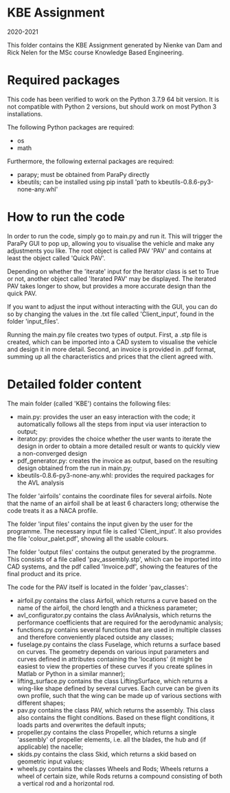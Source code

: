 # KBE Assignment 
2020-2021

This folder contains the KBE Assignment generated by Nienke van Dam and 
Rick Nelen for the MSc course Knowledge Based Engineering.

# Required packages
This code has been verified to work on the Python 3.7.9 64 bit version. It 
is not compatible with Python 2 versions, but should work on most Python 3 
installations.

The following Python packages are required:

- os
- math

Furthermore, the following external packages are required:
- parapy; must be obtained from ParaPy directly 
- kbeutils; can be installed using pip install 
  'path to kbeutils-0.8.6-py3-none-any.whl'

# How to run the code

In order to run the code, simply go to main.py and run it. This will 
trigger the ParaPy GUI to pop up, allowing you to visualise the vehicle and 
make any adjustments you like. The root object is called PAV 'PAV' and 
contains at least the object called 'Quick PAV'. 

Depending on whether the 'iterate' input for the Iterator class is set to 
True or not, another object called 'Iterated PAV' may be displayed. 
The iterated PAV takes longer to show, but provides a more accurate design 
than the quick PAV.

If you want to adjust the input without interacting with the GUI, you can 
do so by changing the values in the .txt file called 'Client_input', found 
in the folder 'input_files'. 

Running the main.py file creates two types of output. First, a .stp file is 
created, which can be imported into a CAD system to visualise the vehicle 
and design it in more detail. Second, an invoice is provided in .pdf format,
summing up all the characteristics and prices that the client agreed with.

# Detailed folder content

The main folder (called 'KBE') contains the following files:
- main.py: provides the user an easy interaction with the code; it 
automatically follows all the steps from input via user interaction to output;
- iterator.py: provides the choice whether the user wants to iterate the 
  design in order to obtain a more detailed result or wants to quickly view 
  a non-converged design
- pdf_generator.py: creates the invoice as output, based on the resulting 
  design obtained from the run in main.py;
- kbeutils-0.8.6-py3-none-any.whl: provides the required packages for the 
  AVL analysis 

The folder 'airfoils' contains the coordinate files for several airfoils.
Note that the name of an airfoil shall be at least 6 characters long; 
otherwise the code treats it as a NACA profile.

The folder 'input files' contains the input given by the user for the 
programme. The necessary input file is called 'Client_input'. It also 
provides the file 'colour_palet.pdf', showing all the usable colours.

The folder 'output files' contains the output generated by the programme. 
This consists of a file called 'pav_assembly.stp', which can be imported 
into CAD systems, and the pdf called 'Invoice.pdf', showing the features of 
the final product and its price.

The code for the PAV itself is located in the folder 'pav_classes':
- airfoil.py contains the class Airfoil, which returns a curve based on the 
  name of the airfoil, the chord length and a thickness parameter;
- avl_configurator.py contains the class AvlAnalysis, which returns the 
  performance coefficients that are required for the aerodynamic analysis;
- functions.py contains several functions that are used in multiple classes 
  and therefore conveniently placed outside any classes; 
- fuselage.py contains the class Fuselage, which returns a surface based on 
  curves. The geometry depends on various input parameters and curves 
  defined in attributes containing the 'locations' (it might be easiest to 
  view the properties of these curves if you create splines in Matlab or 
  Python in a similar manner); 
- lifting_surface.py contains the class LiftingSurface, which returns a 
  wing-like shape defined by several curves. Each curve can be given its 
  own profile, such that the wing can be made up of various sections with 
  different shapes;
- pav.py contains the class PAV, which returns the assembly. This class 
  also contains the flight conditions. Based on these flight conditions, 
  it loads parts and overwrites the default inputs;
- propeller.py contains the class Propeller, which returns a single 
  'assembly' of propeller elements, i.e. all the blades, the hub and 
  (if applicable) the nacelle;
- skids.py contains the class Skid, which returns a skid based on 
  geometric input values;  
- wheels.py contains the classes Wheels and Rods; Wheels returns a wheel of 
  certain size, while Rods returns a compound consisting of both a vertical 
  rod and a horizontal rod.
    
